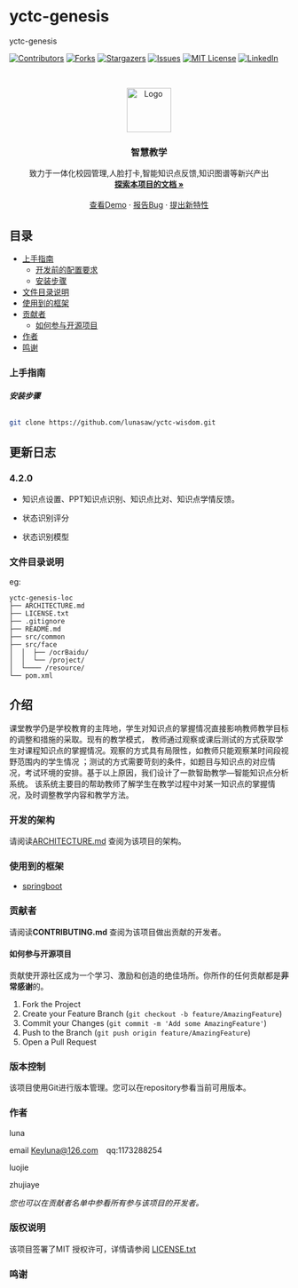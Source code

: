 
# yctc-genesis

yctc-genesis

<!-- PROJECT SHIELDS -->

[![Contributors][contributors-shield]][contributors-url]
[![Forks][forks-shield]][forks-url]
[![Stargazers][stars-shield]][stars-url]
[![Issues][issues-shield]][issues-url]
[![MIT License][license-shield]][license-url]
[![LinkedIn][linkedin-shield]][linkedin-url]

<!-- PROJECT LOGO -->
<br />

<p align="center">
  <a href="https://github.com/czy1024/yctc-genesis/">
    <img src="https://i.loli.net/2020/07/28/5MzIVArBZyp8NgX.png" alt="Logo" width="80" height="80">
  </a>

  <h3 align="center">智慧教学</h3>
  <p align="center">
    致力于一体化校园管理,人脸打卡,智能知识点反馈,知识图谱等新兴产出
    <br />
    <a href="https://github.com/czy1024/yctc-genesis"><strong>探索本项目的文档 »</strong></a>
    <br />
    <br />
    <a href="">查看Demo</a>
    ·
    <a href="">报告Bug</a>
    ·
    <a href="https://github.com/czy1024/yctc-genesis/issues">提出新特性</a>
  </p>

</p>


 
## 目录

- [上手指南](#上手指南)
  - [开发前的配置要求](#开发前的配置要求)
  - [安装步骤](#安装步骤)
- [文件目录说明](#文件目录说明)
- [使用到的框架](#使用到的框架)
- [贡献者](#贡献者)
  - [如何参与开源项目](#如何参与开源项目)
- [作者](#作者)
- [鸣谢](#鸣谢)

### 上手指南


###### **安装步骤**

```sh
git clone https://github.com/lunasaw/yctc-wisdom.git
```

## 更新日志

### 4.2.0

+ 知识点设置、PPT知识点识别、知识点比对、知识点学情反馈。

+ 状态识别评分

+ 状态识别模型

### 文件目录说明
eg:

```
yctc-genesis-loc
├── ARCHITECTURE.md
├── LICENSE.txt
├── .gitignore
├── README.md
├── src/common
├── src/face
│  │  ├── /ocrBaidu/
│  │  └── /project/
│  └──── /resource/
└── pom.xml

```
## 介绍

课堂教学仍是学校教育的主阵地，学生对知识点的掌握情况直接影响教师教学目标的调整和措施的采取。现有的教学模式，
教师通过观察或课后测试的方式获取学生对课程知识点的掌握情况。观察的方式具有局限性，如教师只能观察某时间段视野范围内的学生情况
；测试的方式需要苛刻的条件，如题目与知识点的对应情况，考试环境的安排。基于以上原因，我们设计了一款智助教学—智能知识点分析系统。
该系统主要目的帮助教师了解学生在教学过程中对某一知识点的掌握情况，及时调整教学内容和教学方法。


### 开发的架构 

请阅读[ARCHITECTURE.md](https://github.com/czy1024/yctc-genesis/blob/master/ARCHITECTURE.md) 查阅为该项目的架构。


### 使用到的框架

- [springboot](https://spring.io/)

### 贡献者

请阅读**CONTRIBUTING.md** 查阅为该项目做出贡献的开发者。

#### 如何参与开源项目

贡献使开源社区成为一个学习、激励和创造的绝佳场所。你所作的任何贡献都是**非常感谢**的。


1. Fork the Project
2. Create your Feature Branch (`git checkout -b feature/AmazingFeature`)
3. Commit your Changes (`git commit -m 'Add some AmazingFeature'`)
4. Push to the Branch (`git push origin feature/AmazingFeature`)
5. Open a Pull Request



### 版本控制

该项目使用Git进行版本管理。您可以在repository参看当前可用版本。

### 作者

luna

email Keyluna@126.com  &ensp; qq:1173288254

luojie

zhujiaye

 *您也可以在贡献者名单中参看所有参与该项目的开发者。*

### 版权说明

该项目签署了MIT 授权许可，详情请参阅 [LICENSE.txt](https://github.com/lunasaw/yctc-wisdom/blob/master/LICENSE)

### 鸣谢[]()



<!-- links -->
[your-project-path]:czy1024/yctc-genesis
[contributors-shield]: https://img.shields.io/github/contributors/czy1024/yctc-genesis.svg?style=flat-square
[contributors-url]: https://github.com/czy1024/yctc-genesis/graphs/contributors
[forks-shield]: https://img.shields.io/github/forks/czy1024/yctc-genesis.svg?style=flat-square
[forks-url]: https://github.com/czy1024/yctc-genesis/network/members
[stars-shield]: https://img.shields.io/github/stars/czy1024/yctc-genesis.svg?style=flat-square
[stars-url]: https://github.com/czy1024/yctc-genesis/stargazers
[issues-shield]: https://img.shields.io/github/issues/czy1024/yctc-genesis.svg?style=flat-square
[issues-url]: https://img.shields.io/github/issues/czy1024/yctc-genesis.svg
[license-shield]: https://img.shields.io/github/license/czy1024/yctc-genesis.svg?style=flat-square
[license-url]: https://github.com/czy1024/yctc-genesis/blob/master/LICENSE.txt
[linkedin-shield]: https://img.shields.io/badge/-LinkedIn-black.svg?style=flat-square&logo=linkedin&colorB=555
[linkedin-url]: https://linkedin.com/in/yctc-genesis





